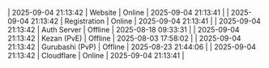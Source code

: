 | 2025-09-04 21:13:42 | Website | Online | 2025-09-04 21:13:41 |
| 2025-09-04 21:13:42 | Registration | Online | 2025-09-04 21:13:41 |
| 2025-09-04 21:13:42 | Auth Server | Offline | 2025-08-18 09:33:31 |
| 2025-09-04 21:13:42 | Kezan (PvE) | Offline | 2025-08-03 17:58:02 |
| 2025-09-04 21:13:42 | Gurubashi (PvP) | Offline | 2025-08-23 21:44:06 |
| 2025-09-04 21:13:42 | Cloudflare | Online | 2025-09-04 21:13:41 |

